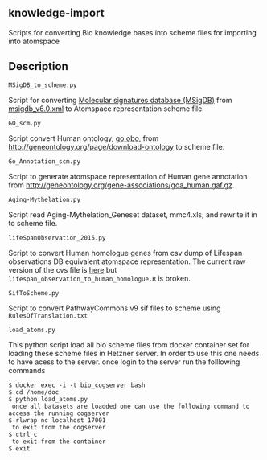 knowledge-import
----------------
Scripts for converting Bio knowledge bases into scheme files for importing into  atomspace

Description
-----------

```
MSigDB_to_scheme.py
```
Script for converting [Molecular signatures database (MSigDB)](http://software.broadinstitute.org/gsea/msigdb/index.jsp) from [msigdb_v6.0.xml](http://software.broadinstitute.org/gsea/msigdb/download_file.jsp?filePath=/resources/msigdb/6.0/msigdb_v6.0.xml) to Atomspace representation scheme file.

```
GO_scm.py
```
Script convert Human ontology, [go.obo](http://purl.obolibrary.org/obo/go.obo), from http://geneontology.org/page/download-ontology to scheme file.

```
Go_Annotation_scm.py
```
Script to generate atomspace representation of Human gene annotation from http://geneontology.org/gene-associations/goa_human.gaf.gz.

```
Aging-Mythelation.py
```
Script read Aging-Mythelation_Geneset dataset, mmc4.xls, and rewrite it in to scheme file.

```
lifeSpanObservation_2015.py
```
Script to convert Human homologue genes from csv dump of Lifespan observations DB  equivalent atomspace representation.  The current raw version of the cvs file is [here](http://lifespandb.sageweb.org/search?format=csv)
but `lifespan_observation_to_human_homologue.R`  is broken.

```
SifToScheme.py
```
Script to convert PathwayCommons v9 sif files to scheme using
`RulesOfTranslation.txt`

```
load_atoms.py
```
This python script load all bio scheme files from docker container set for loading these scheme files in Hetzner server. In order to use this one needs to have acess to the server. once login to the server run the folllowing commands

	$ docker exec -i -t bio_cogserver bash
	$ cd /home/doc
	$ python load_atoms.py
	 once all batasets are loadded one can use the following command to access the running cogserver
	$ rlwrap nc localhost 17001
	 to exit from the cogserver
	$ ctrl c
	 to exit from the container
	$ exit
